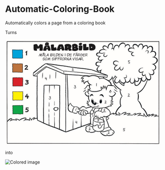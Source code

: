 # Automatic-Coloring-Book
Automatically colors a page from a coloring book

Turns

![Uncolored image](https://github.com/Puttepingvin/Automatic-Coloring-Book/blob/main/bamse.jpg?raw=true)

into


![Colored image](https://github.com/Puttepingvin/Automatic-Coloring-Book/blob/main/bamse_painted.jpg?raw=true)
